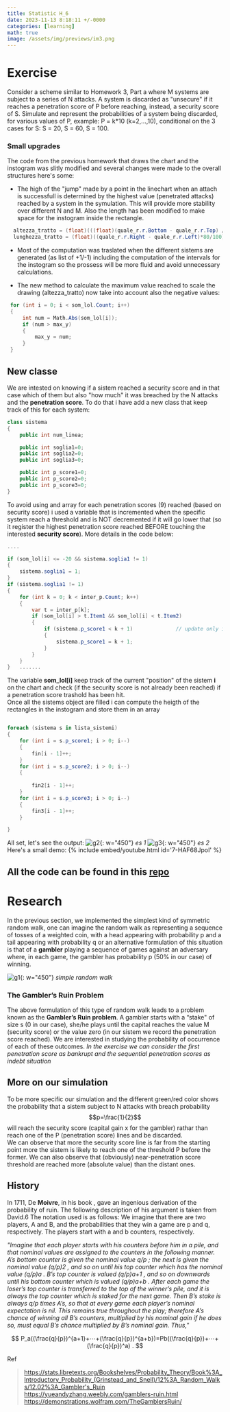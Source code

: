 ```yaml
---
title: Statistic H_6
date: 2023-11-13 8:18:11 +/-0000
categories: [learning]
math: true
image: /assets/img/previews/im3.png
---
```

<!---->
# Exercise
Consider a scheme similar to Homework 3, Part a
where M systems are subject to a series of N attacks. A system is discarded as "unsecure" if it reaches a penetration score of P before reaching, instead, a security score of S. Simulate and represent the probabilities of a system being discarded, for various values of P, example: P = k*10 (k=2,...,10), conditional on the 3 cases for S: S = 20, S = 60, S = 100.


### Small upgrades
The code from the previous homework that draws the chart and the instogram was slitly modified and several changes were made to the overall structures here's some:

+ The high of the "jump" made by a point in the linechart when an attach is successfull is determined by the highest value (penetrated attacks) reached by a system in the symulation.
This will provide more stability over different N and M.
Also the length has been modified to make space for the instogram inside the rectangle.
```c#
  altezza_tratto = (float)(((float)(quale_r.r.Bottom - quale_r.r.Top) / 2) / (float)(max_y));       
  lunghezza_tratto = (float)((quale_r.r.Right - quale_r.r.Left)*80/100) / sample;
```



+ Most of the computation was traslated when the different sistems are generated (as list of +1/-1) including the computation of the intervals for the instogram so the prossess will be more 
fluid and avoid unnecessary calculations.

+ The new method to calculate the maximum value reached to scale the drawing (altezza_tratto) now take into account also the negative values:
```c#
 for (int i = 0; i < som_lol.Count; i++)                          
 {       
     int num = Math.Abs(som_lol[i]);
     if (num > max_y)
     {
         max_y = num;
     }  
 }
```

## New classe
We are intested on knowing if a sistem reached a security score and in that case which of them but also "how much" it was breached by the N attacks and the
**penetration score**. To do that i have add a new class that keep track of this for each system:

```c#
class sistema
{
    public int num_linea;

    public int soglia1=0;
    public int soglia2=0;
    public int soglia3=0;

    public int p_score1=0;
    public int p_score2=0;
    public int p_score3=0;
}

```
To avoid using and array for each penetration scores (9) reached (based on security score) i used a variable that is incremented when the specific system reach a threshold and is NOT decremented 
if it will go lower that (so it register the highest penetration score reached BEFORE  touching the interested **security score**).
More details in the code below:

```c#
....

if (som_lol[i] <= -20 && sistema.soglia1 != 1)
{
    sistema.soglia1 = 1;
}
if (sistema.soglia1 != 1)
{
    for (int k = 0; k < inter_p.Count; k++)
    {
        var t = inter_p[k];
        if (som_lol[i] > t.Item1 && som_lol[i] < t.Item2)
        {
            if (sistema.p_score1 < k + 1)              // update only if the trashold is greater that the previous one
            {
                sistema.p_score1 = k + 1;
            }
        }
    }
}   .......

```
The variable **som_lol[i]** keep track of the current "position" of the sistem **i** on the chart and check (if the security score is not already been reached) if a penetration score trashold has been hit.
<br>
Once all the sistems object are filled i can compute the heigth of the rectangles in the instogram and store them in an array
```c#

foreach (sistema s in lista_sistemi)
{
    for (int i = s.p_score1; i > 0; i--)
    {   
        fin[i - 1]++;
    }
    for (int i = s.p_score2; i > 0; i--)
    {
   
        fin2[i - 1]++;
    }
    for (int i = s.p_score3; i > 0; i--)
    {
        fin3[i - 1]++;
    }

}

```
All set, let's see the output:
![g2](/assets/statiistics/h6/s1.png){: w="450"}
_es 1_
![g3](/assets/statiistics/h6/s2.png){: w="450"}
_es 2_
Here's a small demo:
{% include embed/youtube.html id='7-HAF68JpoI' %}

## All the code can be found in this [repo](https://github.com/Cheroberous/Statistic/tree/main/h6)
                                        
# Research

In the previous section, we implemented the simplest kind of symmetric random walk,
one can imagine the random walk as representing a sequence of tosses of a weighted coin, with a head appearing with probability  p
and a tail appearing with probability q or an alternative formulation of this situation is that of a **gambler** playing a sequence of games against an adversary where, in each game, the gambler has probability p (50% in our case) of winning.

![g1](/assets/statiistics/h6/im1.png){: w="450"}
_simple random walk_

### The Gambler’s Ruin Problem
The above formulation of this type of random walk leads to a problem known as the **Gambler’s Ruin problem**.
A gambler starts with a “stake" of size s (0 in our case), she/he plays until the capital reaches the value  M (security score)
or the value zero (in our sistem we record the penetration score reached).
We are interested in studying the probability of occurrence of each of these outcomes.
_In the exercise we can consider the first penetration score as bankrupt and the sequential penetration scores as indebt situation_
<br>

## More on our simulation
To be more specific our simulation and the different green/red color shows the probability that a sistem subject to N attacks with 
breach probability $$p=\frac{1}{2}$$ will reach the security score (capital gain x for the gambler) rathar than reach one of the P (penetration score) lines and be discarded. <br>
We can observe that more the security score line is far from the starting point more the sistem is likely to reach one of the threshold P before the former. 
We can also observe that (obviously) near-penetration score threshold are reached more (absolute value) than the distant ones.
## History 

In 1711, De **Moivre**, in his book , gave an ingenious derivation of the probability of ruin. The following description of his argument is taken from David.6 The notation used is as follows: We imagine that there are two players, A and B, and the probabilities that they win a game are  p and  q, respectively. The players start with  a and  b counters, respectively.

_"Imagine that each player starts with his counters before him in a pile, and that nominal values are assigned to the counters in the following manner. A’s bottom counter is given the nominal value  q/p
 ; the next is given the nominal value  (q/p)2
 , and so on until his top counter which has the nominal value  (q/p)a
 . B’s top counter is valued  (q/p)a+1
 , and so on downwards until his bottom counter which is valued  (q/p)a+b
 . After each game the loser’s top counter is transferred to the top of the winner’s pile, and it is always the top counter which is staked for the next game. Then B’s stake is always  q/p times A’s, so that at every game each player’s nominal expectation is nil. This remains true throughout the play; therefore A’s chance of winning all B’s counters, multiplied by his nominal gain if he does so, must equal B’s chance multiplied by B’s nominal gain. Thus,"_

$$
P_a((\frac{q}{p})^{a+1}+⋯+(\frac{q}{p})^{a+b})=Pb((\frac{q}{p})+⋯+(\frac{q}{p})^a) .
$$

Ref
>https://stats.libretexts.org/Bookshelves/Probability_Theory/Book%3A_Introductory_Probability_(Grinstead_and_Snell)/12%3A_Random_Walks/12.02%3A_Gambler's_Ruin <br>
>https://yueandyzhang.weebly.com/gamblers-ruin.html
>https://demonstrations.wolfram.com/TheGamblersRuin/




